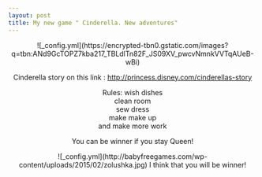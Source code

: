 ```yaml
---
layout: post
title: My new game " Cinderella. New adventures"
---
```

<center/>
![_config.yml](https://encrypted-tbn0.gstatic.com/images?q=tbn:ANd9GcTOPZ7kba217_TBLdlTn82F_JS09XV_pwcvNmnkVVTqAUeB-wBi)

Cinderella story on this link : http://princess.disney.com/cinderellas-story

Rules: wish dishes
       <br/>
       clean room
       <br/>
       sew dress
       <br/>
       make make up
       <br/>
       and make more work

You can be winner if you stay Queen!

<center/>
![_config.yml](http://babyfreegames.com/wp-content/uploads/2015/02/zolushka.jpg)
I think that you will be winner!
